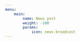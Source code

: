 ```yaml
---
menu:
    main:
        name: News post
        weight: -100
        params:
            icon: news-broadcast
---
```

